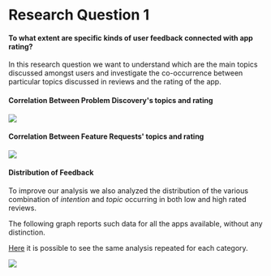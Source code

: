 # Research Question 1

#### To what extent are specific kinds of user feedback connected with app rating?

In this research question we want to understand which are the main topics discussed amongst users and investigate the co-occurrence between particular topics discussed in reviews and the rating of the app.

#### Correlation Between Problem Discovery's topics and rating

![](/https://github.com/sealuzh/user-satisfaction/tree/master/figures/problem_discovery.png)

#### Correlation Between Feature Requests' topics and rating

![](/https://github.com/sealuzh/user-satisfaction/tree/master/figures/feature_requests.png)

#### Distribution of Feedback

To improve our analysis we also analyzed the distribution of the various combination of _intention_ and _topic_ occurring in both low and high rated reviews. 

The following graph reports such data for all the apps available, without any distinction.

[Here](https://github.com/sealuzh/user-satisfaction/blob/master/rqs/topic.md) it is possible to see the same analysis repeated for each category.

![](/https://github.com/sealuzh/user-satisfaction/tree/master/figures/distribution/all.png)


